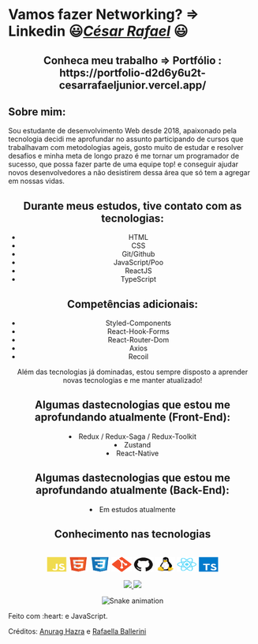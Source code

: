 <h1 align="left">Vamos fazer Networking? => Linkedin 😃️<a href="https://www.linkedin.com/in/cesarrafaeldevstudent/"><i>César Rafael</i></a> 😃️</h1>

<h2 align="center">Conheca meu trabalho => Portfólio : https://portfolio-d2d6y6u2t-cesarrafaeljunior.vercel.app/

<h2 align="left">Sobre mim:</h2>

<p align="left">Sou estudante de desenvolvimento Web desde 2018, apaixonado pela tecnologia decidi me aprofundar no assunto participando de cursos que trabalhavam com metodologias ageis, gosto muito de estudar e resolver desafios e minha meta de longo prazo é me tornar um programador de sucesso, que possa fazer parte de uma equipe top! e conseguir ajudar novos desenvolvedores a não desistirem dessa área que só tem a agregar em nossas vidas.</p>

<h2 align="center">Durante meus estudos, tive contato com as tecnologias:</h2>

<ul align="center">
<li align="center">HTML</li>
<li align="center">CSS</li>
<li align="center">Git/Github</li>
<li align="center">JavaScript/Poo</li>
<li align="center">ReactJS</li>
<li align="center">TypeScript</li>
</ul>

<h2 align="center">Competências adicionais:</h2>

<ul align="center">
<li align="center">Styled-Components</li>
<li align="center">React-Hook-Forms</li>
<li align="center">React-Router-Dom</li>
<li align="center">Axios</li>
<li align="center">Recoil</li>
</ul>

<p align="center">Além das tecnologias já dominadas, estou sempre disposto a aprender novas tecnologias e me manter atualizado!</p>

<h2 align="center">Algumas dastecnologias que estou me aprofundando atualmente (Front-End):</h2>
<li align="center">Redux / Redux-Saga / Redux-Toolkit</li>
<li align="center">Zustand</li>
<li align="center">React-Native</li>

<h2 align="center">Algumas dastecnologias que estou me aprofundando atualmente (Back-End):</h2>
<li align="center">Em estudos atualmente</li>

  
<h2 align="center">Conhecimento nas tecnologias</h2>  
  
<div align="center"><br>
  <img align="center" alt="Js" height="30" width="40" src="https://raw.githubusercontent.com/devicons/devicon/master/icons/javascript/javascript-plain.svg">
  <img align="center" alt="HTML" height="30" width="40" src="https://raw.githubusercontent.com/devicons/devicon/master/icons/html5/html5-original.svg">
  <img align="center" alt="CSS" height="30" width="40" src="https://raw.githubusercontent.com/devicons/devicon/master/icons/css3/css3-original.svg">
<!--   <img align="center" alt="nodejs" height="30" width="40" src="https://cdn.worldvectorlogo.com/logos/nodejs-icon.svg"> -->
  <img align="center" alt="git" height="30" width="40" src="https://raw.githubusercontent.com/devicons/devicon/master/icons/git/git-original.svg">
  <img align="center" alt="github" height="30" width="40" src="https://raw.githubusercontent.com/devicons/devicon/master/icons/github/github-original.svg">
  <img align="center" alt="linux" height="30" width="40" src="https://raw.githubusercontent.com/devicons/devicon/master/icons/linux/linux-original.svg">
  <img align="center" alt="React" height="30" width="40" src="https://raw.githubusercontent.com/devicons/devicon/master/icons/react/react-original.svg">
  <img align="center" alt="React" height="30" width="40" src="https://raw.githubusercontent.com/devicons/devicon/master/icons/typescript/typescript-original.svg">
</div></br>  
  
<div align="center">
  <a href="https://github.com/cesarrafaeljunior">
    <img height="140em"src="https://github-readme-stats.vercel.app/api?username=cesarrafaeljunior&count_private=true&include_all_commits=true&show_icons=true&theme=algolia&hide_border=false&show_owner=true"/>
    <img height="140em"src="https://github-readme-stats.vercel.app/api/top-langs/?username=cesarrafaeljunior&theme=algolia&hide_border=false&&layout=compact"/>
  </a>
</div>

<div align="center">
  
  ![Snake animation](https://github.com/danielbped/danielbped/blob/output/github-contribution-grid-snake.svg)
  
</div>

<div align="left">
  <p>Feito com :heart: e JavaScript.</p>
  <p>Créditos: <a href="https://github.com/anuraghazra/github-readme-stats">Anurag Hazra</a> e <a href="https://github.com/rafaballerini">Rafaella Ballerini</a></p>
</div>
